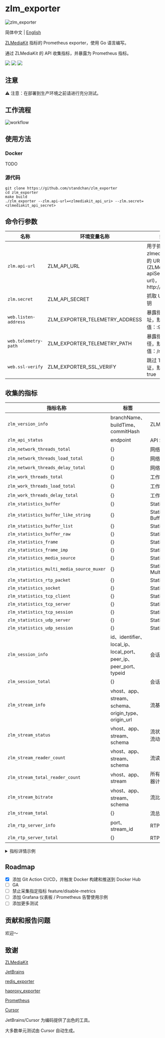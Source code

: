 # zlm_exporter

![zlm_exporter](https://socialify.git.ci/standchan/zlm_exporter/image?language=1&owner=1&name=1&stargazers=1&theme=Light)

简体中文 | [English](./README_EN.md)

[ZLMediaKit](https://github.com/ZLMediaKit/ZLMediaKit) 指标的 Prometheus exporter，使用 Go 语言编写。

通过 ZLMediaKit 的 API 收集指标，并暴露为 Prometheus 指标。

[![](https://img.shields.io/badge/license-MIT-green.svg)](https://github.com/standchan/zlm_exporter/blob/master/LICENSE)
[![](https://img.shields.io/badge/language-golang-red.svg)](https://en.cppreference.com/)
[![](https://img.shields.io/badge/PRs-welcome-yellow.svg)](https://github.com/standchan/zlm_exporter/pulls)

## 注意
⚠️ 注意：在部署到生产环境之前请进行充分测试。

## 工作流程

![workflow](./www/workflow.png)
## 使用方法

### Docker

TODO

### 源代码
```shell
git clone https://github.com/standchan/zlm_exporter
cd zlm_exporter
make build
./zlm_exporter --zlm.api-url=<zlmediakit_api_uri> --zlm.secret=<zlmediakit_api_secret>
```

## 命令行参数

|  名称                      | 环境变量名称                               | 描述  |
|-------------------------   |-------------------------------------------|----------|
| `zlm.api-url`  |  ZLM_API_URL      |  用于抓取 zlmediakit 指标的 URI (ZLMediaKit apiServer url)，默认值：http://localhost  |
| `zlm.secret`      | ZLM_API_SECRET            | 抓取 URI 的密钥            |
| `web.listen-address`| ZLM_EXPORTER_TELEMETRY_ADDRESS | 暴露指标的地址，默认值：:9101 |
| `web.telemetry-path`| ZLM_EXPORTER_TELEMETRY_PATH| 暴露指标的路径，默认值：/metrics |
| `web.ssl-verify` | ZLM_EXPORTER_SSL_VERIFY | 跳过 TLS 验证，默认值：true |

## 收集的指标

| 指标名称                                | 标签                          | 描述                      |
|-------------------------------------------|---------------------------------|----------------------------------|
| `zlm_version_info`                        | branchName、buildTime、commitHash | ZLMediaKit 的版本信息       |
| `zlm_api_status`                          | endpoint                        | API 端点的状态       |
| `zlm_network_threads_total`               | {}                                | 网络线程总数  |
| `zlm_network_threads_load_total`          | {}                                | 网络线程负载总和    |
| `zlm_network_threads_delay_total`         | {}                                | 网络线程延迟总和   |
| `zlm_work_threads_total`                  | {}                                | 工作线程总数     |
| `zlm_work_threads_load_total`             | {}                                | 工作线程负载总和       |
| `zlm_work_threads_delay_total`            | {}                                | 工作线程延迟总和      |
| `zlm_statistics_buffer`                   | {}                                | Statistics buffer                |
| `zlm_statistics_buffer_like_string`       | {}                                | Statistics BufferLikeString      |
| `zlm_statistics_buffer_list`              | {}                                | Statistics BufferList            |
| `zlm_statistics_buffer_raw`               | {}                                | Statistics BufferRaw             |
| `zlm_statistics_frame`                    | {}                                | Statistics Frame                 |
| `zlm_statistics_frame_imp`                | {}                                | Statistics FrameImp              |
| `zlm_statistics_media_source`             | {}                                | Statistics MediaSource           |
| `zlm_statistics_multi_media_source_muxer` | {}                                | Statistics MultiMediaSourceMuxer |
| `zlm_statistics_rtp_packet`               | {}                                | Statistics RtpPacket             |
| `zlm_statistics_socket`                   | {}                                | Statistics Socket                |
| `zlm_statistics_tcp_client`               | {}                                | Statistics TcpClient             |
| `zlm_statistics_tcp_server`               | {}                                | Statistics TcpServer             |
| `zlm_statistics_tcp_session`              | {}                                | Statistics TcpSession            |
| `zlm_statistics_udp_server`               | {}                                | Statistics UdpServer             |
| `zlm_statistics_udp_session`              | {}                                | Statistics UdpSession            |
| `zlm_session_info`                        | id、identifier、local_ip、local_port、peer_ip、peer_port、typeid | 会话信息                     |
| `zlm_session_total`                       | {}                                | 会话总数         |
| `zlm_stream_info`                         | vhost、app、stream、schema、origin_type、origin_url | 流基本信息         |
| `zlm_stream_status`                       | vhost、app、stream、schema         | 流状态 (1: 活跃且有数据流动, 0: 不活跃) |
| `zlm_stream_reader_count`                | vhost、app、stream、schema         | 流读取器计数              |
| `zlm_stream_total_reader_count`          | vhost、app、stream         | 所有 schema 中的总读取器计数 |
| `zlm_stream_bitrate`                     | vhost、app、stream、schema         | 流比特率                  |
| `zlm_stream_total`                       | {}                                | 流总数         |
| `zlm_rtp_server_info`                    | port、stream_id         | RTP 服务器信息                  |
| `zlm_rtp_server_total`                   | {}                                | RTP 服务器总数         |

<details>
<summary>指标详情示例</summary>
# HELP zlm_api_status The status of API endpoint
# TYPE zlm_api_status gauge
zlm_api_status{endpoint="/index/"} 1
zlm_api_status{endpoint="/index/api/addFFmpegSource"} 1
zlm_api_status{endpoint="/index/api/addStreamProxy"} 1
zlm_api_status{endpoint="/index/api/addStreamPusherProxy"} 1
zlm_api_status{endpoint="/index/api/broadcastMessage"} 1
zlm_api_status{endpoint="/index/api/closeRtpServer"} 1
zlm_api_status{endpoint="/index/api/close_stream"} 1
zlm_api_status{endpoint="/index/api/close_streams"} 1
zlm_api_status{endpoint="/index/api/connectRtpServer"} 1
zlm_api_status{endpoint="/index/api/delFFmpegSource"} 1
zlm_api_status{endpoint="/index/api/delStreamProxy"} 1
zlm_api_status{endpoint="/index/api/delStreamPusherProxy"} 1
zlm_api_status{endpoint="/index/api/deleteRecordDirectory"} 1
zlm_api_status{endpoint="/index/api/downloadBin"} 1
zlm_api_status{endpoint="/index/api/downloadFile"} 1
zlm_api_status{endpoint="/index/api/getAllSession"} 1
zlm_api_status{endpoint="/index/api/getApiList"} 1
zlm_api_status{endpoint="/index/api/getMP4RecordFile"} 1
zlm_api_status{endpoint="/index/api/getMediaInfo"} 1
zlm_api_status{endpoint="/index/api/getMediaList"} 1
zlm_api_status{endpoint="/index/api/getMediaPlayerList"} 1
zlm_api_status{endpoint="/index/api/getProxyInfo"} 1
zlm_api_status{endpoint="/index/api/getProxyPusherInfo"} 1
zlm_api_status{endpoint="/index/api/getRtpInfo"} 1
zlm_api_status{endpoint="/index/api/getServerConfig"} 1
zlm_api_status{endpoint="/index/api/getSnap"} 1
zlm_api_status{endpoint="/index/api/getStatistic"} 1
zlm_api_status{endpoint="/index/api/getThreadsLoad"} 1
zlm_api_status{endpoint="/index/api/getWorkThreadsLoad"} 1
zlm_api_status{endpoint="/index/api/isMediaOnline"} 1
zlm_api_status{endpoint="/index/api/isRecording"} 1
zlm_api_status{endpoint="/index/api/kick_session"} 1
zlm_api_status{endpoint="/index/api/kick_sessions"} 1
zlm_api_status{endpoint="/index/api/listRtpSender"} 1
zlm_api_status{endpoint="/index/api/listRtpServer"} 1
zlm_api_status{endpoint="/index/api/loadMP4File"} 1
zlm_api_status{endpoint="/index/api/openRtpServer"} 1
zlm_api_status{endpoint="/index/api/openRtpServerMultiplex"} 1
zlm_api_status{endpoint="/index/api/pauseRtpCheck"} 1
zlm_api_status{endpoint="/index/api/restartServer"} 1
zlm_api_status{endpoint="/index/api/resumeRtpCheck"} 1
zlm_api_status{endpoint="/index/api/seekRecordStamp"} 1
zlm_api_status{endpoint="/index/api/setRecordSpeed"} 1
zlm_api_status{endpoint="/index/api/setServerConfig"} 1
zlm_api_status{endpoint="/index/api/startRecord"} 1
zlm_api_status{endpoint="/index/api/startSendRtp"} 1
zlm_api_status{endpoint="/index/api/startSendRtpPassive"} 1
zlm_api_status{endpoint="/index/api/stopRecord"} 1
zlm_api_status{endpoint="/index/api/stopSendRtp"} 1
zlm_api_status{endpoint="/index/api/updateRtpServerSSRC"} 1
zlm_api_status{endpoint="/index/api/version"} 1
# HELP zlm_exporter_scrapes_total Current total ZLMediaKit scrapes.
# TYPE zlm_exporter_scrapes_total counter
zlm_exporter_scrapes_total 2
# HELP zlm_network_threads_delay_total Total of network threads delay
# TYPE zlm_network_threads_delay_total gauge
zlm_network_threads_delay_total 0
# HELP zlm_network_threads_load_total Total of network threads load
# TYPE zlm_network_threads_load_total gauge
zlm_network_threads_load_total 0
# HELP zlm_network_threads_total Total number of network threads
# TYPE zlm_network_threads_total gauge
zlm_network_threads_total 8
# HELP zlm_rtp_server_total Total number of RTP servers
# TYPE zlm_rtp_server_total gauge
zlm_rtp_server_total 0
# HELP zlm_session_info Session info
# TYPE zlm_session_info gauge
zlm_session_info{id="14396-76",identifier="14396-76",local_ip="127.0.0.1",local_port="554",peer_ip="127.0.0.1",peer_port="64889",typeid="mediakit::RtspSession"} 1
zlm_session_info{id="14399-78",identifier="14399-78",local_ip="127.0.0.1",local_port="80",peer_ip="127.0.0.1",peer_port="64996",typeid="mediakit::HttpSession"} 1
zlm_session_info{id="14400-80",identifier="14400-80",local_ip="127.0.0.1",local_port="80",peer_ip="127.0.0.1",peer_port="64999",typeid="mediakit::HttpSession"} 1
zlm_session_info{id="14406-79",identifier="14406-79",local_ip="127.0.0.1",local_port="80",peer_ip="127.0.0.1",peer_port="65010",typeid="mediakit::HttpSession"} 1
zlm_session_info{id="14407-81",identifier="14407-81",local_ip="127.0.0.1",local_port="80",peer_ip="127.0.0.1",peer_port="65011",typeid="mediakit::HttpSession"} 1
zlm_session_info{id="14408-82",identifier="14408-82",local_ip="127.0.0.1",local_port="80",peer_ip="127.0.0.1",peer_port="65012",typeid="mediakit::HttpSession"} 1
zlm_session_info{id="14409-83",identifier="14409-83",local_ip="127.0.0.1",local_port="80",peer_ip="127.0.0.1",peer_port="65013",typeid="mediakit::HttpSession"} 1
zlm_session_info{id="14410-84",identifier="14410-84",local_ip="127.0.0.1",local_port="80",peer_ip="127.0.0.1",peer_port="65014",typeid="mediakit::HttpSession"} 1
zlm_session_info{id="14411-85",identifier="14411-85",local_ip="127.0.0.1",local_port="80",peer_ip="127.0.0.1",peer_port="65015",typeid="mediakit::HttpSession"} 1
# HELP zlm_session_total Total number of sessions
# TYPE zlm_session_total gauge
zlm_session_total 9
# HELP zlm_statistics_buffer Statistics buffer
# TYPE zlm_statistics_buffer gauge
zlm_statistics_buffer 2286
# HELP zlm_statistics_buffer_like_string Statistics BufferLikeString
# TYPE zlm_statistics_buffer_like_string gauge
zlm_statistics_buffer_like_string 535
# HELP zlm_statistics_buffer_list Statistics BufferList
# TYPE zlm_statistics_buffer_list gauge
zlm_statistics_buffer_list 0
# HELP zlm_statistics_buffer_raw Statistics BufferRaw
# TYPE zlm_statistics_buffer_raw gauge
zlm_statistics_buffer_raw 444
# HELP zlm_statistics_frame Statistics Frame
# TYPE zlm_statistics_frame gauge
zlm_statistics_frame 528
# HELP zlm_statistics_frame_imp Statistics FrameImp
# TYPE zlm_statistics_frame_imp gauge
zlm_statistics_frame_imp 264
# HELP zlm_statistics_media_source Statistics MediaSource
# TYPE zlm_statistics_media_source gauge
zlm_statistics_media_source 7
# HELP zlm_statistics_multi_media_source_muxer Statistics MultiMediaSourceMuxer
# TYPE zlm_statistics_multi_media_source_muxer gauge
zlm_statistics_multi_media_source_muxer 1
# HELP zlm_statistics_rtmp_packet Statistics RtmpPacket
# TYPE zlm_statistics_rtmp_packet gauge
zlm_statistics_rtmp_packet 261
# HELP zlm_statistics_rtp_packet Statistics RtpPacket
# TYPE zlm_statistics_rtp_packet gauge
zlm_statistics_rtp_packet 175
# HELP zlm_statistics_socket Statistics Socket
# TYPE zlm_statistics_socket gauge
zlm_statistics_socket 66
# HELP zlm_statistics_tcp_client Statistics TcpClient
# TYPE zlm_statistics_tcp_client gauge
zlm_statistics_tcp_client 1
# HELP zlm_statistics_tcp_server Statistics TcpServer
# TYPE zlm_statistics_tcp_server gauge
zlm_statistics_tcp_server 43
# HELP zlm_statistics_tcp_session Statistics TcpSession
# TYPE zlm_statistics_tcp_session gauge
zlm_statistics_tcp_session 9
# HELP zlm_statistics_udp_server Statistics UdpServer
# TYPE zlm_statistics_udp_server gauge
zlm_statistics_udp_server 16
# HELP zlm_statistics_udp_session Statistics UdpSession
# TYPE zlm_statistics_udp_session gauge
zlm_statistics_udp_session 0
# HELP zlm_stream_bitrate Stream bitrate
# TYPE zlm_stream_bitrate gauge
zlm_stream_bitrate{app="live",schema="fmp4",stream="test",vhost="__defaultVhost__"} 44878
zlm_stream_bitrate{app="live",schema="hls",stream="test",vhost="__defaultVhost__"} 40432
zlm_stream_bitrate{app="live",schema="rtmp",stream="test",vhost="__defaultVhost__"} 28119
zlm_stream_bitrate{app="live",schema="rtsp",stream="test",vhost="__defaultVhost__"} 28385
zlm_stream_bitrate{app="live",schema="ts",stream="test",vhost="__defaultVhost__"} 40432
# HELP zlm_stream_info Stream basic information
# TYPE zlm_stream_info gauge
zlm_stream_info{app="live",origin_type="rtsp_push",origin_url="rtsp://127.0.0.1:554/live/test",schema="fmp4",stream="test",vhost="__defaultVhost__"} 1
zlm_stream_info{app="live",origin_type="rtsp_push",origin_url="rtsp://127.0.0.1:554/live/test",schema="hls",stream="test",vhost="__defaultVhost__"} 1
zlm_stream_info{app="live",origin_type="rtsp_push",origin_url="rtsp://127.0.0.1:554/live/test",schema="rtmp",stream="test",vhost="__defaultVhost__"} 1
zlm_stream_info{app="live",origin_type="rtsp_push",origin_url="rtsp://127.0.0.1:554/live/test",schema="rtsp",stream="test",vhost="__defaultVhost__"} 1
zlm_stream_info{app="live",origin_type="rtsp_push",origin_url="rtsp://127.0.0.1:554/live/test",schema="ts",stream="test",vhost="__defaultVhost__"} 1
# HELP zlm_stream_reader_count Stream reader count
# TYPE zlm_stream_reader_count gauge
zlm_stream_reader_count{app="live",schema="fmp4",stream="test",vhost="__defaultVhost__"} 0
zlm_stream_reader_count{app="live",schema="hls",stream="test",vhost="__defaultVhost__"} 0
zlm_stream_reader_count{app="live",schema="rtmp",stream="test",vhost="__defaultVhost__"} 0
zlm_stream_reader_count{app="live",schema="rtsp",stream="test",vhost="__defaultVhost__"} 0
zlm_stream_reader_count{app="live",schema="ts",stream="test",vhost="__defaultVhost__"} 0
# HELP zlm_stream_status Stream status (1: active with data flowing, 0: inactive)
# TYPE zlm_stream_status gauge
zlm_stream_status{app="live",schema="fmp4",stream="test",vhost="__defaultVhost__"} 1
zlm_stream_status{app="live",schema="hls",stream="test",vhost="__defaultVhost__"} 1
zlm_stream_status{app="live",schema="rtmp",stream="test",vhost="__defaultVhost__"} 1
zlm_stream_status{app="live",schema="rtsp",stream="test",vhost="__defaultVhost__"} 1
zlm_stream_status{app="live",schema="ts",stream="test",vhost="__defaultVhost__"} 1
# HELP zlm_stream_total Total number of streams
# TYPE zlm_stream_total gauge
zlm_stream_total 1
# HELP zlm_stream_total_reader_count Total reader count across all schemas
# TYPE zlm_stream_total_reader_count gauge
zlm_stream_total_reader_count{app="test",stream="__defaultVhost__",vhost="live"} 0
# HELP zlm_up Was the last scrape of ZLMediaKit successful.
# TYPE zlm_up gauge
zlm_up 1
# HELP zlm_version_info ZLMediaKit version info.
# TYPE zlm_version_info gauge
zlm_version_info{branchName="master",buildTime="2024-06-11T21:28:30",commitHash="c446f6b"} 1
# HELP zlm_work_threads_delay_total Total of work threads delay
# TYPE zlm_work_threads_delay_total gauge
zlm_work_threads_delay_total 104
# HELP zlm_work_threads_load_total Total of work threads load
# TYPE zlm_work_threads_load_total gauge
zlm_work_threads_load_total 0
# HELP zlm_work_threads_total Total number of work threads
# TYPE zlm_work_threads_total gauge
zlm_work_threads_total 8
</details>

## Roadmap

- [x] 添加 Git Action CI/CD，并触发 Docker 构建和推送到 Docker Hub
- [ ] GA
- [ ] 禁止采集指定指标 feature/disable-metrics
- [ ] 添加 Grafana 仪表板 / Prometheus 告警使用示例
- [ ] 添加更多测试

## 贡献和报告问题

欢迎～


## 致谢
[ZLMediaKit](https://github.com/ZLMediaKit/ZLMediaKit)

[JetBrains](https://www.jetbrains.com/)

[redis_exporter](https://github.com/oliver006/redis_exporter)

[haproxy_exporter](https://github.com/prometheus/haproxy_exporter)

[Prometheus](https://prometheus.io/)

[Cursor](https://www.cursor.com/)

JetBrains/Cursor 为编码提供了出色的工具。

大多数单元测试由 Cursor 自动生成。
